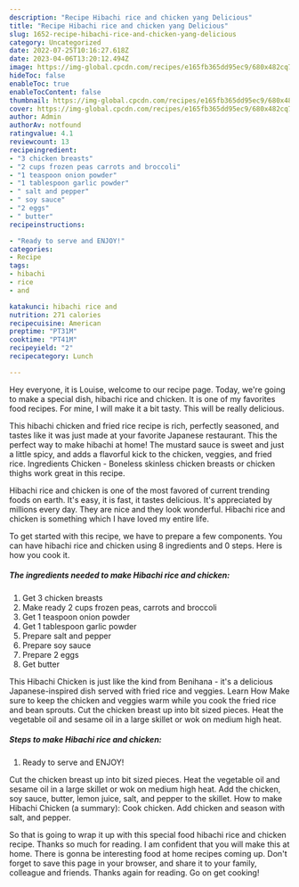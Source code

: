 ```yaml
---
description: "Recipe Hibachi rice and chicken yang Delicious"
title: "Recipe Hibachi rice and chicken yang Delicious"
slug: 1652-recipe-hibachi-rice-and-chicken-yang-delicious
category: Uncategorized
date: 2022-07-25T10:16:27.618Z
date: 2023-04-06T13:20:12.494Z
image: https://img-global.cpcdn.com/recipes/e165fb365dd95ec9/680x482cq70/hibachi-rice-and-chicken-recipe-main-photo.jpg
hideToc: false
enableToc: true
enableTocContent: false
thumbnail: https://img-global.cpcdn.com/recipes/e165fb365dd95ec9/680x482cq70/hibachi-rice-and-chicken-recipe-main-photo.jpg
cover: https://img-global.cpcdn.com/recipes/e165fb365dd95ec9/680x482cq70/hibachi-rice-and-chicken-recipe-main-photo.jpg
author: Admin
authorAv: notfound
ratingvalue: 4.1
reviewcount: 13
recipeingredient:
- "3 chicken breasts"
- "2 cups frozen peas carrots and broccoli"
- "1 teaspoon onion powder"
- "1 tablespoon garlic powder"
- " salt and pepper"
- " soy sauce"
- "2 eggs"
- " butter"
recipeinstructions:

- "Ready to serve and ENJOY!"
categories:
- Recipe
tags:
- hibachi
- rice
- and

katakunci: hibachi rice and 
nutrition: 271 calories
recipecuisine: American
preptime: "PT31M"
cooktime: "PT41M"
recipeyield: "2"
recipecategory: Lunch

---
```



Hey everyone, it is Louise, welcome to our recipe page. Today, we're going to make a special dish, hibachi rice and chicken. It is one of my favorites food recipes. For mine, I will make it a bit tasty. This will be really delicious.

This hibachi chicken and fried rice recipe is rich, perfectly seasoned, and tastes like it was just made at your favorite Japanese restaurant. This the perfect way to make hibachi at home! The mustard sauce is sweet and just a little spicy, and adds a flavorful kick to the chicken, veggies, and fried rice. Ingredients Chicken - Boneless skinless chicken breasts or chicken thighs work great in this recipe.

Hibachi rice and chicken is one of the most favored of current trending foods on earth. It's easy, it is fast, it tastes delicious. It's appreciated by millions every day. They are nice and they look wonderful. Hibachi rice and chicken is something which I have loved my entire life.


To get started with this recipe, we have to prepare a few components. You can have hibachi rice and chicken using 8 ingredients and 0 steps. Here is how you cook it.

<!--inarticleads1-->

##### The ingredients needed to make Hibachi rice and chicken:

1. Get 3 chicken breasts
1. Make ready 2 cups frozen peas, carrots and broccoli
1. Get 1 teaspoon onion powder
1. Get 1 tablespoon garlic powder
1. Prepare  salt and pepper
1. Prepare  soy sauce
1. Prepare 2 eggs
1. Get  butter


This Hibachi Chicken is just like the kind from Benihana - it&#39;s a delicious Japanese-inspired dish served with fried rice and veggies. Learn How Make sure to keep the chicken and veggies warm while you cook the fried rice and bean sprouts. Cut the chicken breast up into bit sized pieces. Heat the vegetable oil and sesame oil in a large skillet or wok on medium high heat. 

<!--inarticleads2-->

##### Steps to make Hibachi rice and chicken:


1. Ready to serve and ENJOY!

Cut the chicken breast up into bit sized pieces. Heat the vegetable oil and sesame oil in a large skillet or wok on medium high heat. Add the chicken, soy sauce, butter, lemon juice, salt, and pepper to the skillet. How to make Hibachi Chicken (a summary): Cook chicken. Add chicken and season with salt, and pepper. 

So that is going to wrap it up with this special food hibachi rice and chicken recipe. Thanks so much for reading. I am confident that you will make this at home. There is gonna be interesting food at home recipes coming up. Don't forget to save this page in your browser, and share it to your family, colleague and friends. Thanks again for reading. Go on get cooking!
